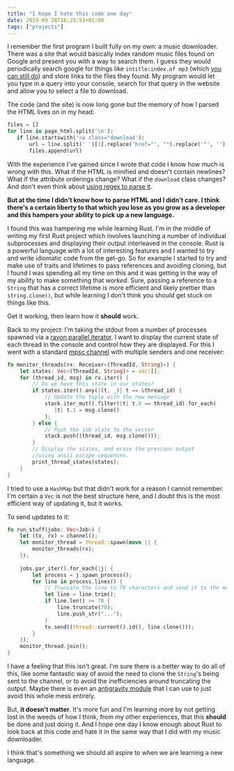 ```yaml
---
title: "I hope I hate this code one day"
date: 2019-09-28T16:25:53+01:00
tags: ["projects"]
---
```


I remember the first program I built fully on my own: a music downloader. There was a site that would basically index random
music files found on Google and present you with a way to search them. I guess they would periodically search google 
for things like `intitle:index.of mp3` (which [you can still do](https://www.google.com/search?q=intitle:index.of%20+?last%20modified?%20+?parent%20directory?%20+(mp3|wma|ogg)%20-htm%20-html%20-php%20-asp)) 
and store links to the files they found. My program would let you type in a query into your console, search for that 
query in the website and allow you to select a file to download.

The code (and the site) is now long gone but the memory of how I parsed the HTML lives on in my head:

```python
files = []
for line in page_html.split('\n'):
   if line.startswith('<a class="download'):
       url = line.split(' ')[3].replace('href="', "").replace('"', '')
       files.append(url)
```

With the experience I've gained since I wrote that code I know how much is wrong with this. What if the HTML is 
minified and doesn't contain newlines? What if the attribute orderings change? What if the `download` class changes? 
And don't even think about [using regex to parse it](https://stackoverflow.com/questions/1732348/regex-match-open-tags-except-xhtml-self-contained-tags).

**But at the time I didn't know how to parse HTML and I didn't care. I think there's a certain liberty to that which you 
lose as you grow as a developer and this hampers your ability to pick up a new language.**

I found this was hampering me while learning Rust. I'm in the middle of writing my first Rust project which involves 
launching a number of individual subprocesses and displaying their output interleaved in the console. Rust is a powerful
language with a lot of interesting features and I wanted to try and write idiomatic code from the get-go. So for 
example I started to try and make use of traits and lifetimes to pass references and avoiding cloning, but I 
found I was spending all my time on this and it was getting in the way of my ability to make something that *worked*. 
Sure, passing a reference to a `String` that has a correct lifetime is more efficient and likely prettier than 
`string.clone()`, but while learning I don't think you should get stuck on things like this. 

Get it working, then learn how it **should** work.

Back to my project: I'm taking the stdout from a number of processes spawned via a [rayon parallel iterator](https://docs.rs/rayon/1.2.0/rayon/). 
I want to display the current state of each thread in the console and control how they are displayed. For this I went
with a standard [mpsc channel](https://doc.rust-lang.org/std/sync/mpsc/fn.channel.html) with multiple senders and 
one receiver:

```rust
fn monitor_threads(rx: Receiver<(ThreadId, String)>) {
    let states: Vec<(ThreadId, String)> = vec![];
    for (thread_id, msg) in rx.iter() {
        // Do we have this state in our states?
        if states.iter().any(|(t, _)| t == &thread_id) {
            // Update the tuple with the new message
            stack.iter_mut().filter(|t| t.0 == thread_id).for_each(
               |t| t.1 = msg.clone()
            );
        } else {
            // Push the job state to the vector
            stack.push((thread_id, msg.clone()));
        }
        // Display the states, and erase the previous output 
        //using ansii escape sequences.
        print_thread_states(states);
    }
}
```

I tried to use a `HashMap` but that didn't work for a reason I cannot remember. I'm certain a `Vec` is not the best structure here, and I doubt this is the most efficient way of updating it, but it works.

To send updates to it:

```rust
fn run_stuff(jobs: Vec<Job>) {
    let (tx, rx) = channel();
    let monitor_thread = thread::spawn(move || {
        monitor_threads(rx);
    });
   
    jobs.par_iter().for_each(|j| {
        let process = j.spawn_process();
        for line in process.lines() {
            // Truncate the line to 70 characters and send it to the monitor.
            let line = line.trim();
            if line.len() >= 70 {
                line.truncate(70);
                line.push_str("...");
            }
            tx.send((thread::current().id(), line.clone()));
        }
    });
    monitor_thread.join();
}
```

I have a feeling that this isn't great. I'm sure there is a better way to do all of this, like some fantastic way of 
avoid the need to clone the `String`'s being sent to the channel, or to avoid the inefficiencies around truncating the 
output. Maybe there is even an [antigravity module](https://xkcd.com/353/) that I can use to just avoid this whole mess
entirely.

But, **it doesn't matter**. It's more fun and I'm learning more by not getting lost in the weeds of how I think, from my 
other experiences, that this **should** be done and just doing it. And I hope one day I know enough about Rust to look
back at this code and hate it in the same way that I did with my music downloader. 

I think that's something we should all aspire to when we are learning a new language.
